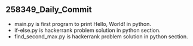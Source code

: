 ## 258349_Daily_Commit
- main.py is first program to print Hello, World! in python.
- if-else.py is hackerrank problem solution in python section.
- find_second_max.py is hackerrank problem solution in python section.
